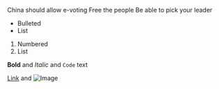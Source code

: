 China should allow e-voting
Free the people
Be able to pick your leader

- Bulleted
- List

1. Numbered
2. List

**Bold** and _Italic_ and `Code` text

[Link](url) and ![Image](src)

